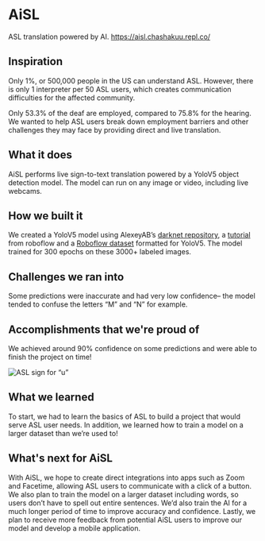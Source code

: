 # AiSL
ASL translation powered by AI. https://aisl.chashakuu.repl.co/

## Inspiration

Only 1%, or 500,000 people in the US can understand ASL. However, there is only 1 interpreter per 50 ASL users, which creates communication difficulties for the affected community.

Only 53.3% of the deaf are employed, compared to 75.8% for the hearing. We wanted to help ASL users break down employment barriers and other challenges they may face by providing direct and live translation.

## What it does

AiSL performs live sign-to-text translation powered by a YoloV5 object detection model. The model can run on any image or video, including live webcams.

## How we built it

We created a YoloV5 model using AlexeyAB’s [darknet repository](https://github.com/AlexeyAB/darknet), a [tutorial](https://blog.roboflow.com/how-to-train-yolov5-on-a-custom-dataset/) from roboflow and a [Roboflow dataset](https://public.roboflow.com/object-detection/american-sign-language-letters/1) formatted for YoloV5. The model trained for 300 epochs on these 3000+ labeled images.

## Challenges we ran into
Some predictions were inaccurate and had very low confidence– the model tended to confuse the letters “M” and “N” for example. 

## Accomplishments that we're proud of
We achieved around 90% confidence on some predictions and were able to finish the project on time!

![ASL sign for “u”](https://i.imgur.com/ofTtiSc.png)

## What we learned

To start, we had to learn the basics of ASL to build a project that would serve ASL user needs. In addition, we learned how to train a model on a larger dataset than we’re used to!

## What's next for AiSL 

With AiSL, we hope to create direct integrations into apps such as Zoom and Facetime, allowing ASL users to communicate with a click of a button. We also plan to train the model on a larger dataset including words, so users don’t have to spell out entire sentences.  We’d also train the AI for a much longer period of time to improve accuracy and confidence. Lastly, we plan to receive more feedback from potential AiSL users to improve our model and develop a mobile application.

